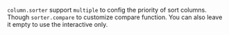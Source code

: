 `column.sorter` support `multiple` to config the priority of sort columns. Though `sorter.compare` to customize compare function. You can also leave it empty to use the interactive only.